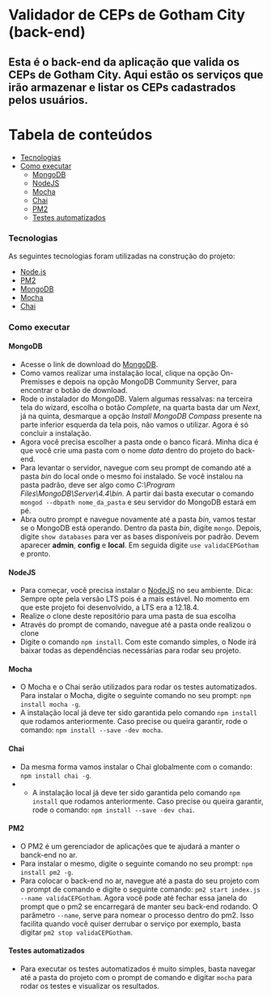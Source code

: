 # Validador de CEPs de Gotham City (back-end)

## Esta é o back-end da aplicação que valida os CEPs de Gotham City. Aqui estão os serviços que irão armazenar e listar os CEPs cadastrados pelos usuários.

Tabela de conteúdos
=================
<!--ts-->
   * [Tecnologias](#tecnologias)
   * [Como executar](#como-executar)
      * [MongoDB](#mongodb)	  	 
      * [NodeJS](#nodejs)
      * [Mocha](#mocha)
      * [Chai](#chai)			
      * [PM2](#pm2)
      * [Testes automatizados](#testes-automatizados)
<!--te-->

### Tecnologias

As seguintes tecnologias foram utilizadas na construção do projeto:
- [Node.js](https://nodejs.org/en/)
- [PM2](https://pm2.keymetrics.io/)
- [MongoDB](https://www.mongodb.com/try?jmp=nav#community)
- [Mocha](https://mochajs.org/)
- [Chai](https://www.chaijs.com/)

### Como executar

#### MongoDB
- Acesse o link de download do [MongoDB](https://www.mongodb.com/try?jmp=nav#community).
- Como vamos realizar uma instalação local, clique na opção On-Premisses e depois na opção MongoDB Community Server, para encontrar o botão de download.
- Rode o instalador do MongoDB. Valem algumas ressalvas: na terceira tela do wizard, escolha o botão *Complete*, na quarta basta dar um *Next*, já na quinta, desmarque a opção *Install MongoDB Compass* presente na parte inferior esquerda da tela pois, não vamos o utilizar. Agora é só concluir a instalação.
- Agora você precisa escolher a pasta onde o banco ficará. Minha dica é que você crie uma pasta com o nome *data* dentro do projeto do back-end.
- Para levantar o servidor, navegue com seu prompt de comando até a pasta *bin* do local onde o mesmo foi instalado. Se você instalou na pasta padrão, deve ser algo como *C:\Program Files\MongoDB\Server\4.4\bin*. A partir daí basta executar o comando `mongod --dbpath nome_da_pasta` e seu servidor do MongoDB estará em pé.
- Abra outro prompt e navegue novamente até a pasta *bin*, vamos testar se o MongoDB está operando. Dentro da pasta *bin*, digite `mongo`. Depois, digite `show databases` para ver as bases disponíveis por padrão. Devem aparecer **admin**, **config** e **local**. Em seguida digite `use validaCEPGotham` e pronto.
#### NodeJS
- Para começar, você precisa instalar o [NodeJS](https://nodejs.org/en/) no seu ambiente. Dica: Sempre opte pela versão LTS pois é a mais estável. No momento em que este projeto foi desenvolvido, a LTS era a 12.18.4.
- Realize o clone deste repositório para uma pasta de sua escolha
- Através do prompt de comando, navegue até a pasta onde realizou o clone
- Digite o comando `npm install`. Com este comando simples, o Node irá baixar todas as dependências necessárias para rodar seu projeto.
#### Mocha
- O Mocha e o Chai serão utilizados para rodar os testes automatizados. Para instalar o Mocha, digite o seguinte comando no seu prompt: `npm install mocha -g`.
- A instalação local já deve ter sido garantida pelo comando `npm install` que rodamos anteriormente. Caso precise ou queira garantir, rode o comando: `npm install --save -dev mocha`.
#### Chai
- Da mesma forma vamos instalar o Chai globalmente com o comando: `npm install chai -g`.
- - A instalação local já deve ter sido garantida pelo comando `npm install` que rodamos anteriormente. Caso precise ou queira garantir, rode o comando: `npm install --save -dev chai`.
#### PM2
- O PM2 é um gerenciador de aplicações que te ajudará a manter o banck-end no ar.
- Para instalar o mesmo, digite o seguinte comando no seu prompt: `npm install pm2 -g`.
- Para colocar o back-end no ar, navegue até a pasta do seu projeto com o prompt de comando e digite o seguinte comando: `pm2 start index.js --name validaCEPGotham`. Agora você pode até fechar essa janela do prompt que o pm2 se encarregará de manter seu back-end rodando. O parâmetro `--name`, serve para nomear o processo dentro do pm2. Isso facilita quando você quiser derrubar o serviço por exemplo, basta digitar `pm2 stop validaCEPGotham`.
#### Testes automatizados
- Para executar os testes automatizados é muito simples, basta navegar até a pasta do projeto com o prompt de comando e digitar `mocha` para rodar os testes e visualizar os resultados.